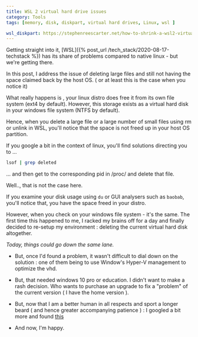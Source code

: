 ```yaml
---
title: WSL 2 virtual hard drive issues
category: Tools
tags: [memory, disk, diskpart, virtual hard drives, Linux, wsl ]

wsl_diskpart: https://stephenreescarter.net/how-to-shrink-a-wsl2-virtual-disk/
---
```


Getting straight into it, [WSL]({% post_url /tech_stack/2020-08-17-techstack %}) has its share of problems compared to native linux - but we're getting there.  

In this post, I address the issue of deleting large files and still not having the space claimed back by the host OS. ( or at least this is the case when you notice it)  

What really happens is , your linux distro does free it from its own file system (ext4 by default). However, this storage exists as a virtual hard disk in your windows file system (NTFS by default).  

Hence, when you delete a large file  or a large number of small files using rm or unlink in WSL, you'll notice that the space is not freed up in your host OS partition.  

If you google a bit in the context of linux, you'll find solutions directing you to ...

```bash
lsof | grep deleted
```

... and then get to the corresponding pid in /proc/ and delete that file.  

Well.., that is not the case here.  

If you examine your disk usage using `du` or GUI analysers such as `baobab`, you'll notice that, you have the space freed in your distro.  

However, when you check on your windows file system - it's the same.
The first time this happened to me, I racked my brains off for a day and finally decided to re-setup my environment : deleting the current virtual hard disk altogether.  

*Today, things could go down the same lane.*

 - But, once I'd found a problem, it wasn't difficult to dial down on the solution : one of them being to use Window's Hyper-V management to optimize the vhd. 

 - But, that needed windows 10 pro or education. I didn't want to make a rash decision. Who wants to purchase an upgrade to fix a "problem"  of the current version ( I have the home version ).

 - But, now that I am a better human in all respects and sport a longer beard ( and hence greater accompanying patience ) : I googled a bit more and found [this]({{page.wsl_diskpart}})

 - And now, I'm happy.


